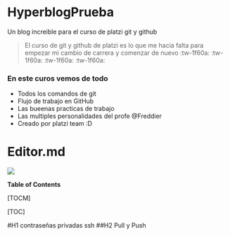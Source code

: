 # HyperblogPrueba
Un blog increible para el curso de platzi git y github
>El curso de git y github de platzi es lo que me hacia falta para empezar mi cambio de carrera y comenzar de nuevo :tw-1f60a: :tw-1f60a: :tw-1f60a: :tw-1f60a:




###  En este curos vemos de todo 

- Todos los comandos de git
- Flujo de trabajo en GitHub
- Las bueenas practicas de trabajo 
- Las multiples personalidades del profe @Freddier
- Creado por platzi team :D


# Editor.md

![](https://pandao.github.io/editor.md/images/logos/editormd-logo-180x180.png)



**Table of Contents**

[TOCM]

[TOC]

#H1 contraseñas privadas ssh
##H2 Pull y Push

